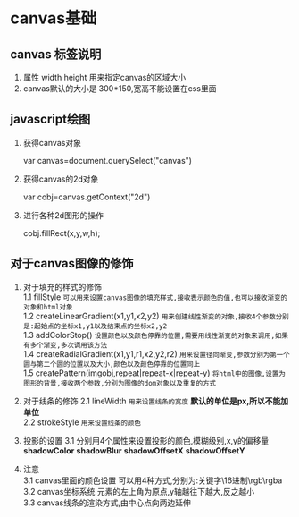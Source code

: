 # canvas基础
## canvas 标签说明   
1. 属性  width  height   用来指定canvas的区域大小   
2. canvas默认的大小是 300*150,宽高不能设置在css里面     

## javascript绘图
1.  获得canvas对象    


    var canvas=document.querySelect("canvas")   
2. 获得canvas的2d对象


    var cobj=canvas.getContext("2d")
3. 进行各种2d图形的操作


    cobj.fillRect(x,y,w,h); 



## 对于canvas图像的修饰
1.  对于填充的样式的修饰  
  1.1 fillStyle   `可以用来设置canvas图像的填充样式,接收表示颜色的值,也可以接收渐变的对象和html对象`  
  1.2 createLinearGradient(x1,y1,x2,y2)  `用来创建线性渐变的对象,接收4个参数分别是:起始点的坐标x1,y1以及结束点的坐标x2,y2`  
  1.3 addColorStop() `设置颜色以及颜色停靠的位置,需要用线性渐变的对象来调用,如果有多个渐变,多次调用该方法`   
  1.4 createRadialGradient(x1,y1,r1,x2,y2,r2)  `用来设置径向渐变,参数分别为第一个圆与第二个圆的位置以及大小,颜色以及颜色停靠的位置同上`  
  1.5 createPattern(imgobj,repeat|repeat-x|repeat-y) `将html中的图像,设置为图形的背景,接收两个参数,分别为图像的dom对象以及重复的方式`    
2. 对于线条的修饰
  2.1 lineWidth  `用来设置线条的宽度` **默认的单位是px,所以不能加单位**   
  2.2  strokeStyle  `用来设置线条的颜色`
3.  投影的设置
  3.1 分别用4个属性来设置投影的颜色,模糊级别,x,y的偏移量  
      **shadowColor**   **shadowBlur**  **shadowOffsetX**   **shadowOffsetY**  
       
4. 注意  
  3.1  canvas里面的颜色设置 可以用4种方式,分别为:关键字\16进制\rgb\rgba    
  3.2  canvas坐标系统  元素的左上角为原点,y轴越往下越大,反之越小    
  3.3  canvas线条的渲染方式,由中心点向两边延伸     

    

    
     

    
 

